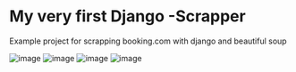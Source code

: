 # My very first Django -Scrapper
Example project for scrapping booking.com with django and beautiful soup

![image](https://user-images.githubusercontent.com/61162180/116187215-7da68800-a6fb-11eb-930a-9ca6c74e847b.png)
![image](https://user-images.githubusercontent.com/61162180/116187248-8a2ae080-a6fb-11eb-8d0a-da14991673fa.png)
![image](https://user-images.githubusercontent.com/61162180/116187260-92831b80-a6fb-11eb-85c9-3b88a0e6f9c1.png)
![image](https://user-images.githubusercontent.com/61162180/116187276-9b73ed00-a6fb-11eb-8b05-abebbf528f73.png)


